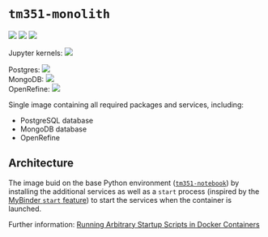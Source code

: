 # `tm351-monolith`

![](https://img.shields.io/badge/linux-x86_64-blue) ![](https://img.shields.io/badge/linux-armv64-blue) ![](https://img.shields.io/badge/RPi-64bitOS-red)

Jupyter kernels: ![](https://img.shields.io/badge/python-3.8-blue)

Postgres: ![](https://img.shields.io/badge/postgres-12-blue)  
MongoDB: ![](https://img.shields.io/badge/mongo-4.4.6-green)  
OpenRefine: ![](https://img.shields.io/badge/openrefine-3.4.1-orange)  

Single image containing all required packages and services, including:

- PostgreSQL database
- MongoDB database
- OpenRefine

## Architecture

The image buid on the base Python environment ([`tm351-notebook`](https://github.com/OpenComputingLab/vce-jupyter-stacks/tree/main/tm351-notebook)) by installing the additional services as well as a `start` process (inspired by the [MyBinder `start` feature](https://mybinder.readthedocs.io/en/latest/config_files.html#start-run-code-before-the-user-sessions-starts)) to start the services when the container is launched.

Further information: [Running Arbitrary Startup Scripts in Docker Containers](https://blog.ouseful.info/2021/05/26/running-arbitrary-startup-scripts-in-docker-containers/)

